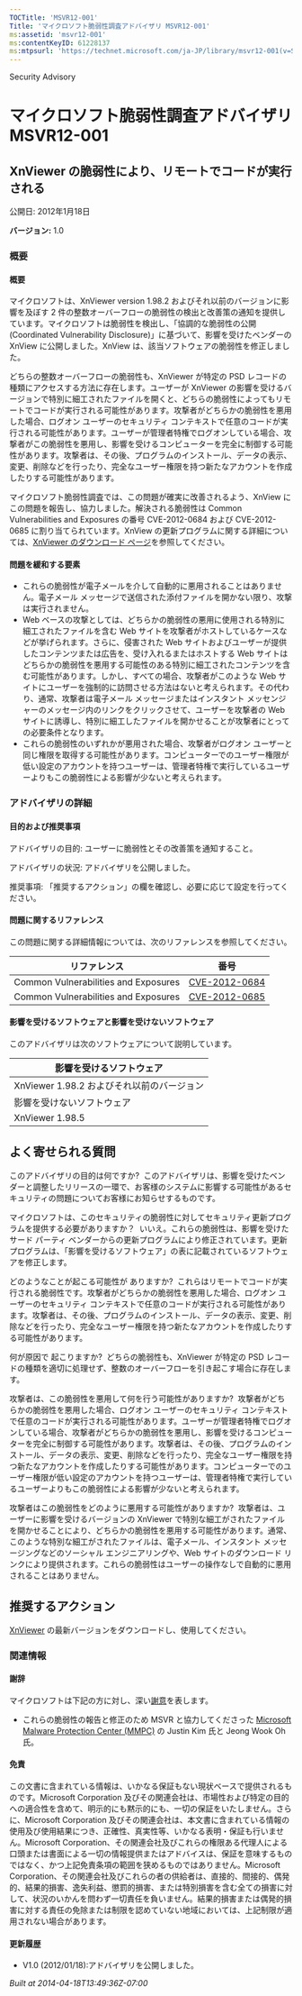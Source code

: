 ```yaml
---
TOCTitle: 'MSVR12-001'
Title: 'マイクロソフト脆弱性調査アドバイザリ MSVR12-001'
ms:assetid: 'msvr12-001'
ms:contentKeyID: 61228137
ms:mtpsurl: 'https://technet.microsoft.com/ja-JP/library/msvr12-001(v=Security.10)'
---
```


Security Advisory

マイクロソフト脆弱性調査アドバイザリ MSVR12-001
===============================================

XnViewer の脆弱性により、リモートでコードが実行される
-----------------------------------------------------

公開日: 2012年1月18日

**バージョン:** 1.0

### 概要

#### 概要

マイクロソフトは、XnViewer version 1.98.2 およびそれ以前のバージョンに影響を及ぼす 2 件の整数オーバーフローの脆弱性の検出と改善策の通知を提供しています。マイクロソフトは脆弱性を検出し、「協調的な脆弱性の公開 (Coordinated Vulnerability Disclosure)」に基づいて、影響を受けたベンダーの XnView に公開しました。XnView は、該当ソフトウェアの脆弱性を修正しました。

どちらの整数オーバーフローの脆弱性も、XnViewer が特定の PSD レコードの種類にアクセスする方法に存在します。ユーザーが XnViewer の影響を受けるバージョンで特別に細工されたファイルを開くと、どちらの脆弱性によってもリモートでコードが実行される可能性があります。攻撃者がどちらかの脆弱性を悪用した場合、ログオン ユーザーのセキュリティ コンテキストで任意のコードが実行される可能性があります。ユーザーが管理者特権でログオンしている場合、攻撃者がこの脆弱性を悪用し、影響を受けるコンピューターを完全に制御する可能性があります。攻撃者は、その後、プログラムのインストール、データの表示、変更、削除などを行ったり、完全なユーザー権限を持つ新たなアカウントを作成したりする可能性があります。

マイクロソフト脆弱性調査では、この問題が確実に改善されるよう、XnView にこの問題を報告し、協力しました。解決される脆弱性は Common Vulnerabilities and Exposures の番号 CVE-2012-0684 および CVE-2012-0685 に割り当てられています。XnView の更新プログラムに関する詳細については、[XnViewer のダウンロード ページ](http://www.xnview.com/en/download.html)を参照してください。

#### 問題を緩和する要素

-   これらの脆弱性が電子メールを介して自動的に悪用されることはありません。電子メール メッセージで送信された添付ファイルを開かない限り、攻撃は実行されません。
-   Web ベースの攻撃としては、どちらかの脆弱性の悪用に使用される特別に細工されたファイルを含む Web サイトを攻撃者がホストしているケースなどが挙げられます。さらに、侵害された Web サイトおよびユーザーが提供したコンテンツまたは広告を、受け入れるまたはホストする Web サイトはどちらかの脆弱性を悪用する可能性のある特別に細工されたコンテンツを含む可能性があります。しかし、すべての場合、攻撃者がこのような Web サイトにユーザーを強制的に訪問させる方法はないと考えられます。その代わり、通常、攻撃者は電子メール メッセージまたはインスタント メッセンジャーのメッセージ内のリンクをクリックさせて、ユーザーを攻撃者の Web サイトに誘導し、特別に細工したファイルを開かせることが攻撃者にとっての必要条件となります。
-   これらの脆弱性のいずれかが悪用された場合、攻撃者がログオン ユーザーと同じ権限を取得する可能性があります。コンピューターでのユーザー権限が低い設定のアカウントを持つユーザーは、管理者特権で実行しているユーザーよりもこの脆弱性による影響が少ないと考えられます。

### アドバイザリの詳細

#### 目的および推奨事項

アドバイザリの目的: ユーザーに脆弱性とその改善策を通知すること。

アドバイザリの状況: アドバイザリを公開しました。

推奨事項: 「推奨するアクション」の欄を確認し、必要に応じて設定を行ってください。

#### 問題に関するリファレンス

この問題に関する詳細情報については、次のリファレンスを参照してください。

| リファレンス                         | 番号                                                                             |
|--------------------------------------|----------------------------------------------------------------------------------|
| Common Vulnerabilities and Exposures | [CVE-2012-0684](http://www.cve.mitre.org/cgi-bin/cvename.cgi?name=cve-2012-0684) |
| Common Vulnerabilities and Exposures | [CVE-2012-0685](http://www.cve.mitre.org/cgi-bin/cvename.cgi?name=cve-2012-0685) |

#### 影響を受けるソフトウェアと影響を受けないソフトウェア

このアドバイザリは次のソフトウェアについて説明しています。

| 影響を受けるソフトウェア                   |
|--------------------------------------------|
| XnViewer 1.98.2 およびそれ以前のバージョン |
| 影響を受けないソフトウェア                 |
| XnViewer 1.98.5                            |

よく寄せられる質問
------------------

<span></span>
このアドバイザリの目的は何ですか? 
このアドバイザリは、影響を受けたベンダーと調整したリリースの一環で、お客様のシステムに影響する可能性があるセキュリティの問題についてお客様にお知らせするものです。

マイクロソフトは、このセキュリティの脆弱性に対してセキュリティ更新プログラムを提供する必要がありますか？ 
いいえ。これらの脆弱性は、影響を受けたサード パーティ ベンダーからの更新プログラムにより修正されています。更新プログラムは、「影響を受けるソフトウェア」の表に記載されているソフトウェアを修正します。

どのようなことが起こる可能性が ありますか? 
これらはリモートでコードが実行される脆弱性です。攻撃者がどちらかの脆弱性を悪用した場合、ログオン ユーザーのセキュリティ コンテキストで任意のコードが実行される可能性があります。攻撃者は、その後、プログラムのインストール、データの表示、変更、削除などを行ったり、完全なユーザー権限を持つ新たなアカウントを作成したりする可能性があります。

何が原因で 起こりますか? 
どちらの脆弱性も、XnViewer が特定の PSD レコードの種類を適切に処理せず、整数のオーバーフローを引き起こす場合に存在します。

攻撃者は、この脆弱性を悪用して何を行う可能性がありますか? 
攻撃者がどちらかの脆弱性を悪用した場合、ログオン ユーザーのセキュリティ コンテキストで任意のコードが実行される可能性があります。ユーザーが管理者特権でログオンしている場合、攻撃者がどちらかの脆弱性を悪用し、影響を受けるコンピューターを完全に制御する可能性があります。攻撃者は、その後、プログラムのインストール、データの表示、変更、削除などを行ったり、完全なユーザー権限を持つ新たなアカウントを作成したりする可能性があります。コンピューターでのユーザー権限が低い設定のアカウントを持つユーザーは、管理者特権で実行しているユーザーよりもこの脆弱性による影響が少ないと考えられます。

攻撃者はこの脆弱性をどのように悪用する可能性がありますか? 
攻撃者は、ユーザーに影響を受けるバージョンの XnViewer で特別な細工がされたファイルを開かせることにより、どちらかの脆弱性を悪用する可能性があります。通常、このような特別な細工がされたファイルは、電子メール、インスタント メッセージングなどのソーシャル エンジニアリングや、Web サイトのダウンロード リンクにより提供されます。これらの脆弱性はユーザーの操作なしで自動的に悪用されることはありません。

推奨するアクション
------------------

<span></span>
[XnViewer](http://www.xnview.com/en/download.html) の最新バージョンをダウンロードし、使用してください。

### 関連情報

#### 謝辞

マイクロソフトは下記の方に対し、深い[謝意](http://technet.microsoft.com/ja-jp/security/bulletin/policy)を表します。

-   これらの脆弱性の報告と修正のため MSVR と協力してくださった [Microsoft Malware Protection Center (MMPC)](http://www.microsoft.com/security/portal/) の Justin Kim 氏と Jeong Wook Oh 氏。

#### 免責

この文書に含まれている情報は、いかなる保証もない現状ベースで提供されるものです。Microsoft Corporation 及びその関連会社は、市場性および特定の目的への適合性を含めて、明示的にも黙示的にも、一切の保証をいたしません。さらに、Microsoft Corporation 及びその関連会社は、本文書に含まれている情報の使用及び使用結果につき、正確性、真実性等、いかなる表明・保証も行いません。Microsoft Corporation、その関連会社及びこれらの権限ある代理人による口頭または書面による一切の情報提供またはアドバイスは、保証を意味するものではなく、かつ上記免責条項の範囲を狭めるものではありません。Microsoft Corporation、その関連会社及びこれらの者の供給者は、直接的、間接的、偶発的、結果的損害、逸失利益、懲罰的損害、または特別損害を含む全ての損害に対して、状況のいかんを問わず一切責任を負いません。結果的損害または偶発的損害に対する責任の免除または制限を認めていない地域においては、上記制限が適用されない場合があります。

#### 更新履歴

-   V1.0 (2012/01/18):アドバイザリを公開しました。

*Built at 2014-04-18T13:49:36Z-07:00*
